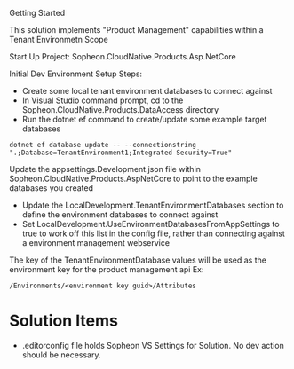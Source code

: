 Getting Started

This solution implements "Product Management" capabilities within a Tenant Environmetn Scope

Start Up Project: Sopheon.CloudNative.Products.Asp.NetCore

Initial Dev Environment Setup Steps: 
- Create some local tenant environment databases to connect against
- In Visual Studio command prompt, cd to the Sopheon.CloudNative.Products.DataAccess directory
- Run the dotnet ef command to create/update some example target databases

```
dotnet ef database update -- --connectionstring ".;Database=TenantEnvironment1;Integrated Security=True"
```

Update the appsettings.Development.json file within Sopheon.CloudNative.Products.AspNetCore to point to the example databases you created
- Update the LocalDevelopment.TenantEnvironmentDatabases section to define the environment databases to connect against
- Set LocalDevelopment.UseEnvironmentDatabasesFromAppSettings to true to work off this list in the config file, rather than connecting against a environment management webservice

The key of the TenantEnvironmentDatabase values will be used as the environment key for the product management api
Ex: 
```
/Environments/<environment key guid>/Attributes
```

# Solution Items

- .editorconfig file holds Sopheon VS Settings for Solution.  No dev action should be necessary.
